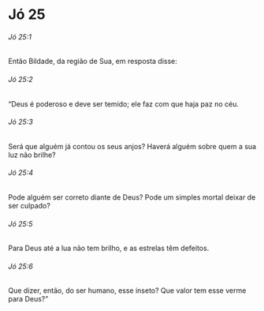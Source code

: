 # Jó 25

###### Jó 25:1

Então Bildade, da região de Sua, em resposta disse:

###### Jó 25:2

“Deus é poderoso e deve ser temido; ele faz com que haja paz no céu.

###### Jó 25:3

Será que alguém já contou os seus anjos? Haverá alguém sobre quem a sua luz não brilhe?

###### Jó 25:4

Pode alguém ser correto diante de Deus? Pode um simples mortal deixar de ser culpado?

###### Jó 25:5

Para Deus até a lua não tem brilho, e as estrelas têm defeitos.

###### Jó 25:6

Que dizer, então, do ser humano, esse inseto? Que valor tem esse verme para Deus?”

